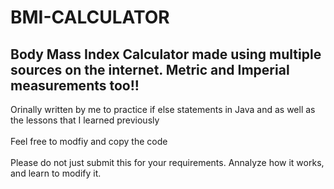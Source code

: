 # BMI-CALCULATOR
## Body Mass Index Calculator made using multiple sources on the internet. Metric and Imperial measurements too!!

Orinally written by me to practice if else statements in Java and as well as the lessons that I learned previously <br>
<br>
Feel free to modfiy and copy the code <br>
<br>
Please do not just submit this for your requirements. Annalyze how it works, and learn to modify it. <br>

